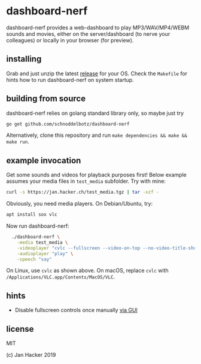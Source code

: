 # dashboard-nerf

dashboard-nerf provides a web-dashboard to play MP3/WAV/MP4/WEBM sounds and movies,
either on the server/dashboard (to nerve your colleagues) or locally in your browser (for preview).

## installing

Grab and just unzip the latest [release](releases) for your OS.
Check the `Makefile` for hints how to run dashboard-nerf on system startup.

## building from source

dashboard-nerf relies on golang standard library only, so maybe just try

```bash
go get github.com/schnoddelbotz/dashboard-nerf
```

Alternatively, clone this repository and run `make dependencies && make && make run`.

## example invocation

Get some sounds and videos for playback purposes first! Below example assumes your
media files in `test_media` subfolder. Try with mine:
```bash
curl -s https://jan.hacker.ch/test_media.tgz | tar -xzf -
```

Obviously, you need media players. On Debian/Ubuntu, try:
```bash
apt install sox vlc
```

Now run dashboard-nerf:
```bash
  ./dashboard-nerf \
    -media test_media \
    -videoplayer "cvlc --fullscreen --video-on-top --no-video-title-show --no-repeat" \
    -audioplayer "play" \
    -speech "say"
```

On Linux, use `cvlc` as shown above.
On macOS, replace `cvlc` with `/Applications/VLC.app/Contents/MacOS/VLC`.

## hints

- Disable fullscreen controls once manually [via GUI](https://wiki.videolan.org/VSG:Usage:Controller/)

## license

MIT

(c) Jan Hacker 2019
